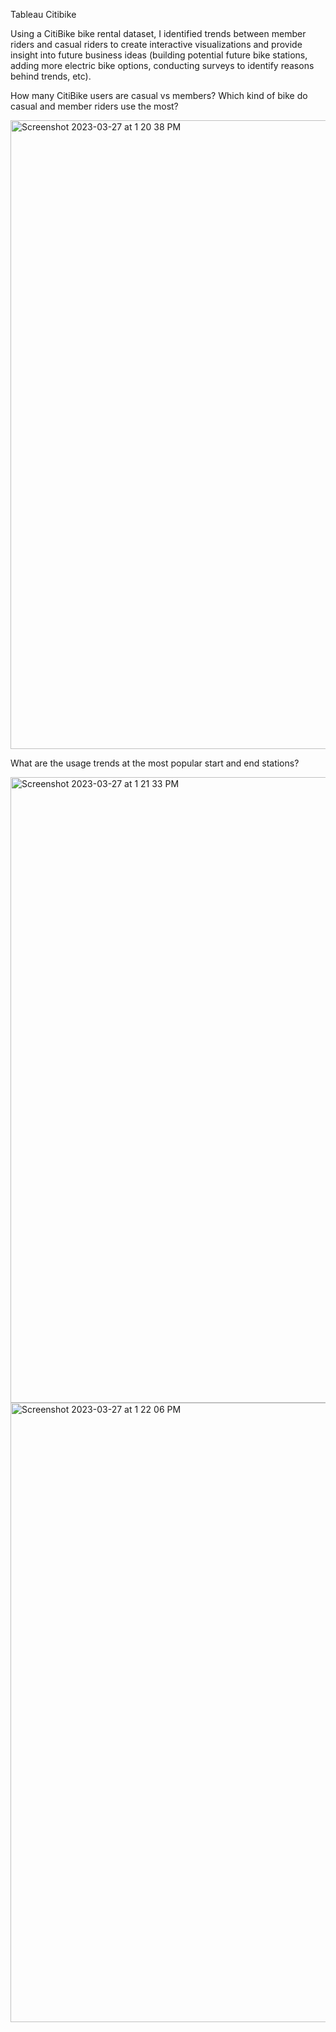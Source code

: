 Tableau Citibike

Using a CitiBike bike rental dataset, I identified trends between member riders and casual riders to create interactive visualizations and provide insight into future business ideas (building potential future bike stations, adding more electric bike options, conducting surveys to identify reasons behind trends, etc).



How many CitiBike users are casual vs members?
Which kind of bike do casual and member riders use the most?


<img width="1006" alt="Screenshot 2023-03-27 at 1 20 38 PM" src="https://user-images.githubusercontent.com/105945908/228018461-f4730bcc-a1eb-4a98-b27d-b99daf39d363.png">







What are the usage trends at the most popular start and end stations?



<img width="1001" alt="Screenshot 2023-03-27 at 1 21 33 PM" src="https://user-images.githubusercontent.com/105945908/228018665-dfb128fd-3bde-42ed-aa17-7f7865b866dd.png">



<img width="991" alt="Screenshot 2023-03-27 at 1 22 06 PM" src="https://user-images.githubusercontent.com/105945908/228018722-39757099-7288-4136-b968-650b7df17a22.png">


